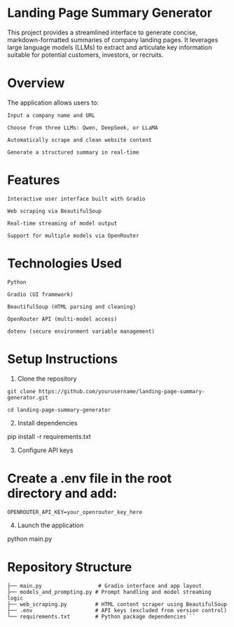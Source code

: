 # Landing Page Summary Generator

This project provides a streamlined interface to generate concise, markdown-formatted summaries of company landing pages. It leverages large language models (LLMs) to extract and articulate key information suitable for potential customers, investors, or recruits.
# Overview

The application allows users to:

    Input a company name and URL

    Choose from three LLMs: Qwen, DeepSeek, or LLaMA

    Automatically scrape and clean website content

    Generate a structured summary in real-time

# Features

    Interactive user interface built with Gradio

    Web scraping via BeautifulSoup

    Real-time streaming of model output

    Support for multiple models via OpenRouter

# Technologies Used

    Python

    Gradio (UI framework)

    BeautifulSoup (HTML parsing and cleaning)

    OpenRouter API (multi-model access)

    dotenv (secure environment variable management)
# Setup Instructions
1. Clone the repository
```
git clone https://github.com/yourusername/landing-page-summary-generator.git

cd landing-page-summary-generator
```

2. Install dependencies

pip install -r requirements.txt

3. Configure API keys

# Create a .env file in the root directory and add:

```OPENAI_API_KEY=your_key_here
OPENROUTER_API_KEY=your_openrouter_key_here
```
4. Launch the application

python main.py

# Repository Structure
```
├── main.py                  # Gradio interface and app layout
├── models_and_prompting.py # Prompt handling and model streaming logic
├── web_scraping.py         # HTML content scraper using BeautifulSoup
├── .env                    # API keys (excluded from version control)
└── requirements.txt        # Python package dependencies```
